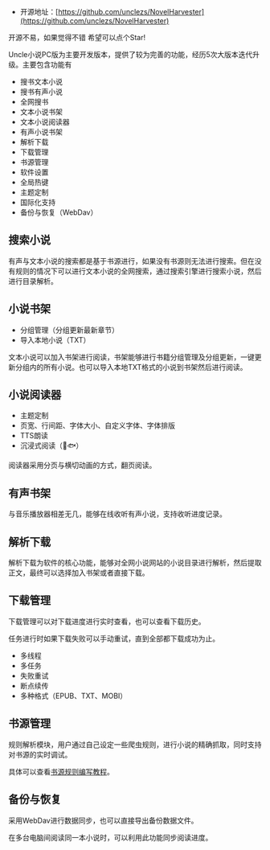 
- 开源地址：[https://github.com/unclezs/NovelHarvester](https://github.com/unclezs/NovelHarvester)

开源不易，如果觉得不错 希望可以点个Star!

Uncle小说PC版为主要开发版本，提供了较为完善的功能，经历5次大版本迭代升级。主要包含功能有

- 搜书文本小说
- 搜书有声小说
- 全网搜书
- 文本小说书架
- 文本小说阅读器
- 有声小说书架
- 解析下载
- 下载管理
- 书源管理
- 软件设置
- 全局热键
- 主题定制
- 国际化支持
- 备份与恢复（WebDav）

## 搜索小说

有声与文本小说的搜索都是基于书源进行，如果没有书源则无法进行搜索。但在没有规则的情况下可以进行文本小说的全网搜索，通过搜索引擎进行搜索小说，然后进行目录解析。

## 小说书架

- 分组管理（分组更新最新章节）
- 导入本地小说（TXT）

文本小说可以加入书架进行阅读，书架能够进行书籍分组管理及分组更新，一键更新分组内的所有小说。也可以导入本地TXT格式的小说到书架然后进行阅读。

## 小说阅读器

- 主题定制
- 页宽、行间距、字体大小、自定义字体、字体排版
- TTS朗读
- 沉浸式阅读（🤚🐟）

阅读器采用分页与横切动画的方式，翻页阅读。

## 有声书架

与音乐播放器相差无几，能够在线收听有声小说，支持收听进度记录。

## 解析下载

解析下载为软件的核心功能，能够对全网小说网站的小说目录进行解析，然后提取正文，最终可以选择加入书架或者直接下载。

## 下载管理

下载管理可以对下载进度进行实时查看，也可以查看下载历史。

任务进行时如果下载失败可以手动重试，直到全部都下载成功为止。

- 多线程
- 多任务
- 失败重试
- 断点续传
- 多种格式（EPUB、TXT、MOBI）

## 书源管理

规则解析模块，用户通过自己设定一些爬虫规则，进行小说的精确抓取，同时支持对书源的实时调试。

具体可以查看[书源规则编写教程](/booksource)。

## 备份与恢复

采用WebDav进行数据同步，也可以直接导出备份数据文件。

在多台电脑间阅读同一本小说时，可以利用此功能同步阅读进度。
